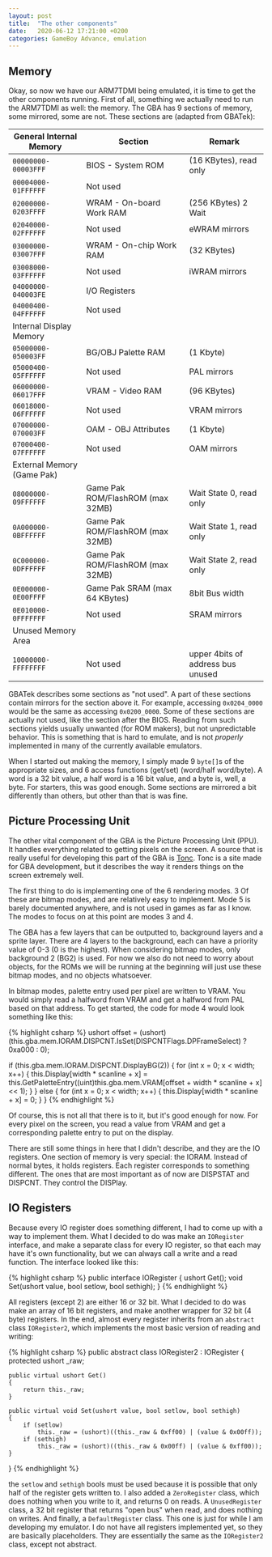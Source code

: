 ```yaml
---
layout: post
title:  "The other components"
date:   2020-06-12 17:21:00 +0200
categories: GameBoy Advance, emulation
---
```


## Memory
Okay, so now we have our ARM7TDMI being emulated, it is time to get the other components running. First of all, something we actually need to run the ARM7TDMI as well: the memory. The GBA has 9 sections of memory, some mirrored, some are not. These sections are (adapted from GBATek):

|General Internal Memory| Section   | Remark  |
| ----------------------|---|---|
  `00000000-00003FFF`   |BIOS - System ROM|         (16 KBytes), read only
  `00004000-01FFFFFF`   |Not used|
  `02000000-0203FFFF`   |WRAM - On-board Work RAM|  (256 KBytes) 2 Wait
  `02040000-02FFFFFF`   |Not used|  eWRAM mirrors
  `03000000-03007FFF`   |WRAM - On-chip Work RAM|   (32 KBytes)
  `03008000-03FFFFFF`   |Not used| iWRAM mirrors
  `04000000-040003FE`   |I/O Registers|
  `04000400-04FFFFFF`   |Not used|
|Internal Display Memory| | |
  `05000000-050003FF`   |BG/OBJ Palette RAM|        (1 Kbyte)
  `05000400-05FFFFFF`   |Not used| PAL mirrors
  `06000000-06017FFF`   |VRAM - Video RAM|          (96 KBytes)
  `06018000-06FFFFFF`   |Not used| VRAM mirrors
  `07000000-070003FF`   |OAM - OBJ Attributes|      (1 Kbyte)
  `07000400-07FFFFFF`   |Not used| OAM mirrors
|External Memory (Game Pak)||
  `08000000-09FFFFFF`   |Game Pak ROM/FlashROM (max 32MB)| Wait State 0, read only
  `0A000000-0BFFFFFF`   |Game Pak ROM/FlashROM (max 32MB)| Wait State 1, read only
  `0C000000-0DFFFFFF`   |Game Pak ROM/FlashROM (max 32MB)| Wait State 2, read only
  `0E000000-0E00FFFF`   |Game Pak SRAM    (max 64 KBytes)| 8bit Bus width
  `0E010000-0FFFFFFF`   |Not used | SRAM mirrors
|Unused Memory Area|||
  `10000000-FFFFFFFF`  | Not used |upper 4bits of address bus unused|

GBATek describes some sections as "not used". A part of these sections contain mirrors for the section above it. For example, accessing `0x0204_0000` would be the same as accessing `0x0200_0000`. Some of these sections are actually not used, like the section after the BIOS. Reading from such sections yields usually unwanted (for ROM makers), but not unpredictable behavior. This is something that is hard to emulate, and is not _properly_ implemented in many of the currently available emulators.

When I started out making the memory, I simply made 9 `byte[]`s of the appropriate sizes, and 6 access functions (get/set) (word/half word/byte). A word is a 32 bit value, a half word is a 16 bit value, and a byte is, well, a byte. For starters, this was good enough. Some sections are mirrored a bit differently than others, but other than that is was fine.

## Picture Processing Unit
The other vital component of the GBA is the Picture Processing Unit (PPU). It handles everything related to getting pixels on the screen. A source that is really useful for developing this part of the GBA is [Tonc](https://www.coranac.com/tonc/text/). Tonc is a site made for GBA development, but it describes the way it renders things on the screen extremely well.

The first thing to do is implementing one of the 6 rendering modes. 3 Of these are bitmap modes, and are relatively easy to implement. Mode 5 is barely documented anywhere, and is not used in games as far as I know. The modes to focus on at this point are modes 3 and 4.

The GBA has a few layers that can be outputted to, background layers and a sprite layer. There are 4 layers to the background, each can have a priority value of 0-3 (0 is the highest). When considering bitmap modes, only background 2 (BG2) is used. For now we also do not need to worry about objects, for the ROMs we will be running at the beginning will just use these bitmap modes, and no objects whatsoever.

In bitmap modes, palette entry used per pixel are written to VRAM. You would simply read a halfword from VRAM and get a halfword from PAL based on that address. To get started, the code for mode 4 would look something like this:

{% highlight csharp %}
ushort offset = (ushort)(this.gba.mem.IORAM.DISPCNT.IsSet(DISPCNTFlags.DPFrameSelect) ? 0xa000 : 0);

if (this.gba.mem.IORAM.DISPCNT.DisplayBG(2))
{
    for (int x = 0; x < width; x++)
    {
        this.Display[width * scanline + x] = this.GetPaletteEntry((uint)this.gba.mem.VRAM[offset + width * scanline + x] << 1);
    }
}
else
{
    for (int x = 0; x < width; x++)
    {
        this.Display[width * scanline + x] = 0;
    }
}
{% endhighlight %}

Of course, this is not all that there is to it, but it's good enough for now. For every pixel on the screen, you read a value from VRAM and get a corresponding palette entry to put on the display.

There are still some things in here that I didn't describe, and they are the IO registers. One section of memory is very special: the IORAM. Instead of normal bytes, it holds registers. Each register corresponds to something different. The ones that are most important as of now are DISPSTAT and DISPCNT. They control the DISPlay.

## IO Registers
Because every IO register does something different, I had to come up with a way to implement them. What I decided to do was make an `IORegister` interface, and make a separate class for every IO register, so that each may have it's own functionality, but we can always call a write and a read function. The interface looked like this:

{% highlight csharp %}
public interface IORegister
{
    ushort Get();
    void Set(ushort value, bool setlow, bool sethigh);
}
{% endhighlight %}

All registers (except 2) are either 16 or 32 bit. What I decided to do was make an array of 16 bit registers, and make another wrapper for 32 bit (4 byte) registers. In the end, almost every register inherits from an `abstract` class `IORegister2`, which implements the most basic version of reading and writing:

{% highlight csharp %}
public abstract class IORegister2 : IORegister
{
    protected ushort _raw;

    public virtual ushort Get()
    {
        return this._raw;
    }

    public virtual void Set(ushort value, bool setlow, bool sethigh)
    {
        if (setlow)
            this._raw = (ushort)((this._raw & 0xff00) | (value & 0x00ff));
        if (sethigh)
            this._raw = (ushort)((this._raw & 0x00ff) | (value & 0xff00));
    }
}
{% endhighlight %}

the `setlow` and `sethigh` bools must be used because it is possible that only half of the register gets written to. I also added a `ZeroRegister` class, which does nothing when you write to it, and returns 0 on reads. A `UnusedRegister` class, a 32 bit register that returns "open bus" when read, and does nothing on writes. And finally, a `DefaultRegister` class. This one is just for while I am developing my emulator. I do not have all registers implemented yet, so they are basically placeholders. They are essentially the same as the `IORegister2` class, except not abstract.
